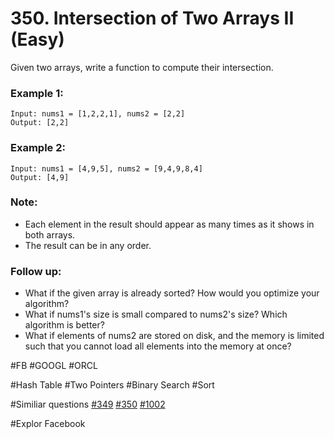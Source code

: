 # 350. Intersection of Two Arrays II (Easy)

Given two arrays, write a function to compute their intersection.

### Example 1:
```
Input: nums1 = [1,2,2,1], nums2 = [2,2]
Output: [2,2]
```
### Example 2:
```
Input: nums1 = [4,9,5], nums2 = [9,4,9,8,4]
Output: [4,9]
```

### Note:
- Each element in the result should appear as many times as it shows in both arrays.
- The result can be in any order.

### Follow up:
- What if the given array is already sorted? How would you optimize your algorithm?
- What if nums1's size is small compared to nums2's size? Which algorithm is better?
- What if elements of nums2 are stored on disk, and the memory is limited such that you cannot load all elements into the memory at once?

#FB #GOOGL #ORCL

#Hash Table #Two Pointers #Binary Search #Sort

#Similiar questions [#349](../p349e/README.md) [#350](../p350e/README.md) [#1002](../pk1002e/README.md)

#Explor Facebook
